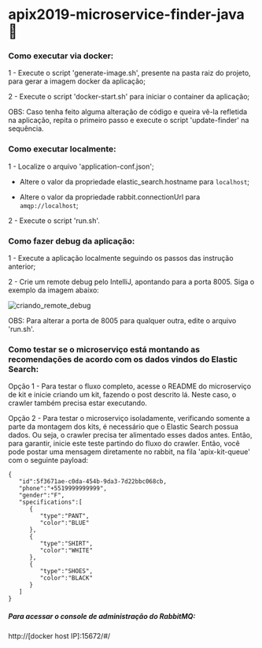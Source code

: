 # apix2019-microservice-finder-java :rocket:

### Como executar via docker:

1 - Execute o script 'generate-image.sh', presente na pasta raiz do projeto, para gerar a imagem docker da aplicação;

2 - Execute o script 'docker-start.sh' para iniciar o container da aplicação;

OBS: Caso tenha feito alguma alteração de código e queira vê-la refletida na aplicação, repita o primeiro passo e execute o script 'update-finder' na sequência.

### Como executar localmente:

1 - Localize o arquivo 'application-conf.json';

  - Altere o valor da propriedade elastic_search.hostname para `localhost`;

  - Altere o valor da propriedade rabbit.connectionUrl para `amqp://localhost`;

2 - Execute o script 'run.sh'.

### Como fazer debug da aplicação:

1 - Execute a aplicação localmente seguindo os passos das instrução anterior;

2 - Crie um remote debug pelo IntelliJ, apontando para a porta 8005. Siga o exemplo da imagem abaixo:

![criando_remote_debug](https://user-images.githubusercontent.com/38056234/58743250-62924700-8404-11e9-8a3f-8c612060d6b0.png)

OBS: Para alterar a porta de 8005 para qualquer outra, edite o arquivo 'run.sh'.

### Como testar se o microserviço está montando as recomendações de acordo com os dados vindos do Elastic Search:

Opção 1 - Para testar o fluxo completo, acesse o README do microserviço de kit e inicie criando um kit, fazendo o post descrito lá. Neste caso, o crawler também precisa estar executando.

Opção 2 - Para testar o microserviço isoladamente, verificando somente a parte da montagem dos kits, é necessário que o Elastic Search possua dados. Ou seja, o crawler precisa ter alimentado esses dados antes. Então, para garantir, inicie este teste partindo do fluxo do crawler. Então, você pode postar uma mensagem diretamente no rabbit, na fila 'apix-kit-queue' com o seguinte payload:

```
{
   "id":5f3671ae-c0da-454b-9da3-7d22bbc068cb,
   "phone":"+5519999999999",
   "gender":"F",
   "specifications":[
      { 
         "type":"PANT",
         "color":"BLUE"
      },
      {
         "type":"SHIRT",
         "color":"WHITE"
      },
      {
         "type":"SHOES",
         "color":"BLACK"
      }
   ]
}
```

##### Para acessar o console de administração do RabbitMQ:
http://[docker host IP]:15672/#/

